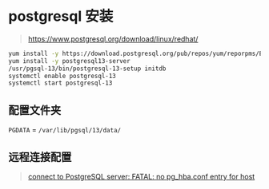 # postgresql 安装

>  https://www.postgresql.org/download/linux/redhat/



```bash
yum install -y https://download.postgresql.org/pub/repos/yum/reporpms/EL-7-x86_64/pgdg-redhat-repo-latest.noarch.rpm
yum install -y postgresql13-server
/usr/pgsql-13/bin/postgresql-13-setup initdb
systemctl enable postgresql-13
systemctl start postgresql-13
```



## 配置文件夹

`PGDATA` = `/var/lib/pgsql/13/data/`



## 远程连接配置

> [connect to PostgreSQL server: FATAL: no pg_hba.conf entry for host](https://dba.stackexchange.com/questions/83984/connect-to-postgresql-server-fatal-no-pg-hba-conf-entry-for-host)